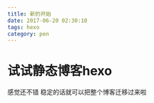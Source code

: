 ```yaml
---
title: 新的开始
date: 2017-06-20 02:30:10
tags: hexo
category: pen
---
```

# 试试静态博客hexo
感觉还不错
稳定的话就可以把整个博客迁移过来啦